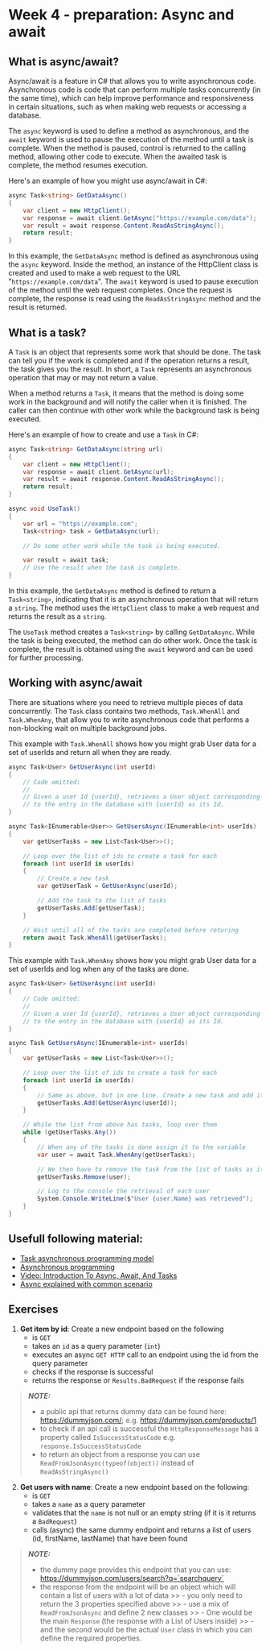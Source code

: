 # Week 4 - preparation: Async and await

## What is async/await?

Async/await is a feature in C# that allows you to write asynchronous code. Asynchronous code is code that can perform multiple tasks concurrently (in the same time), which can help improve performance and responsiveness in certain situations, such as when making web requests or accessing a database.

The `async` keyword is used to define a method as asynchronous, and the `await` keyword is used to pause the execution of the method until a task is complete. When the method is paused, control is returned to the calling method, allowing other code to execute. When the awaited task is complete, the method resumes execution.

Here's an example of how you might use async/await in C#:

```csharp
async Task<string> GetDataAsync()
{
    var client = new HttpClient();
    var response = await client.GetAsync("https://example.com/data");
    var result = await response.Content.ReadAsStringAsync();
    return result;
}
```

In this example, the `GetDataAsync` method is defined as asynchronous using the `async` keyword. Inside the method, an instance of the HttpClient class is created and used to make a web request to the URL "`https://example.com/data`". The `await` keyword is used to pause execution of the method until the web request completes. Once the request is complete, the response is read using the `ReadAsStringAsync` method and the result is returned.

## What is a task?

A `Task` is an object that represents some work that should be done. The task can tell you if the work is completed and if the operation returns a result, the task gives you the result. In short, a `Task` represents an asynchronous operation that may or may not return a value.

When a method returns a `Task`, it means that the method is doing some work in the background and will notify the caller when it is finished. The caller can then continue with other work while the background task is being executed.

Here's an example of how to create and use a `Task` in C#:

```csharp
async Task<string> GetDataAsync(string url)
{
    var client = new HttpClient();
    var response = await client.GetAsync(url);
    var result = await response.Content.ReadAsStringAsync();
    return result;
}

async void UseTask()
{
    var url = "https://example.com";
    Task<string> task = GetDataAsync(url);

    // Do some other work while the task is being executed.

    var result = await task;
    // Use the result when the task is complete.
}

```

In this example, the `GetDataAsync` method is defined to return a `Task<string>`, indicating that it is an asynchronous operation that will return a `string`. The method uses the `HttpClient` class to make a web request and returns the result as a `string`.

The `UseTask` method creates a `Task<string>` by calling `GetDataAsync`. While the task is being executed, the method can do other work. Once the task is complete, the result is obtained using the `await` keyword and can be used for further processing.

## Working with async/await

There are situations where you need to retrieve multiple pieces of data concurrently. The `Task` class contains two methods, `Task.WhenAll` and `Task.WhenAny`, that allow you to write asynchronous code that performs a non-blocking wait on multiple background jobs.

This example with `Task.WhenAll` shows how you might grab User data for a set of userIds and return all when they are ready.

```csharp
async Task<User> GetUserAsync(int userId)
{
    // Code omitted:
    //
    // Given a user Id {userId}, retrieves a User object corresponding
    // to the entry in the database with {userId} as its Id.
}

async Task<IEnumerable<User>> GetUsersAsync(IEnumerable<int> userIds)
{
    var getUserTasks = new List<Task<User>>();

    // Loop over the list of ids to create a task for each
    foreach (int userId in userIds)
    {
        // Create a new task
        var getUserTask = GetUserAsync(userId);

        // Add the task to the list of tasks
        getUserTasks.Add(getUserTask);
    }

    // Wait until all of the tasks are completed before returing
    return await Task.WhenAll(getUserTasks);
}
```

This example with `Task.WhenAny` shows how you might grab User data for a set of userIds and log when any of the tasks are done.

```csharp
async Task<User> GetUserAsync(int userId)
{
    // Code omitted:
    //
    // Given a user Id {userId}, retrieves a User object corresponding
    // to the entry in the database with {userId} as its Id.
}

async Task GetUsersAsync(IEnumerable<int> userIds)
{
    var getUserTasks = new List<Task<User>>();

    // Loop over the list of ids to create a task for each
    foreach (int userId in userIds)
    {
        // Same as above, but in one line. Create a new task and add it directly in the list
        getUserTasks.Add(GetUserAsync(userId));
    }

    // While the list from above has tasks, loop over them
    while (getUserTasks.Any())
    {
        // When any of the tasks is done assign it to the variable
        var user = await Task.WhenAny(getUserTasks);

        // We then have to remove the task from the list of tasks as it is completed
        getUserTasks.Remove(user);

        // Log to the console the retrieval of each user
        System.Console.WriteLine($"User {user.Name} was retrieved");
    }
}
```

## Usefull following material:

- [Task asynchronous programming model](https://learn.microsoft.com/en-us/dotnet/csharp/asynchronous-programming/task-asynchronous-programming-model)
- [Asynchronous programming](https://learn.microsoft.com/en-gb/dotnet/csharp/asynchronous-programming/async-scenarios)
- [Video: Introduction To Async, Await, And Tasks](https://www.youtube.com/watch?v=X9N5r6kMOxw)
- [Async explained with common scenario](https://learn.microsoft.com/en-us/dotnet/csharp/asynchronous-programming)


## Exercises
1. __Get item by id__: Create a new endpoint based on the following
    - is `GET`
    - takes an `id` as a query parameter (`int`)
    - executes an async `GET HTTP` call to an endpoint using the id from the query parameter
    - checks if the response is successful
    - returns the response or `Results.BadRequest` if the response fails

> **_NOTE:_**
>- a public api that returns dummy data can be found here: 
    https://dummyjson.com/; e.g. https://dummyjson.com/products/1
>- to check if an api call is successful the `HttpResponseMessage` has a property called `IsSuccessStatusCode` e.g. `response.IsSuccessStatusCode`
>- to return an object from a response you can use 
    `ReadFromJsonAsync(typeof(object))` instead of `ReadAsStringAsync()`

2. __Get users with name__: Create a new endpoint based on the following:
    - is `GET`
    - takes a `name` as a query parameter 
    - validates that the `name` is not null or an empty string (if it is it returns a `BadRequest`)
    - calls (async) the same dummy endpoint and returns a list of users (id, firstName, lastName) that have been found
> **_NOTE:_**
>- the dummy page provides this endpoint that you can use: https://dummyjson.com/users/search?q=`searchquery`
>- the response from the endpoint will be an object which will contain a list of users with a lot of data
    >> - you only need to return the 3 properties specified above
    >> - use a mix of `ReadFromJsonAsync` and define 2 new classes
    >> - One would be the main `Response` (the response with a List of Users inside) 
    >> - and the second would be the actual `User` class in which you can define the required properties.
